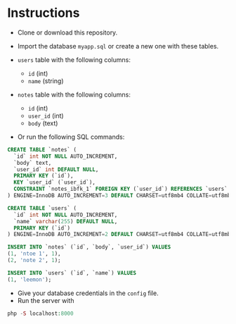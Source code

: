 # Instructions

- Clone or download this repository.
- Import the database `myapp.sql` or create a new one with these tables.
- `users` table with the following columns:
    - `id` (int)
    - `name` (string)
- `notes` table with the following columns:
    - `id` (int)
    - `user_id` (int)
    - `body` (text)
  
- Or run the following SQL commands:
```sql
CREATE TABLE `notes` (
  `id` int NOT NULL AUTO_INCREMENT,
  `body` text,
  `user_id` int DEFAULT NULL,
  PRIMARY KEY (`id`),
  KEY `user_id` (`user_id`),
  CONSTRAINT `notes_ibfk_1` FOREIGN KEY (`user_id`) REFERENCES `users` (`id`) ON DELETE CASCADE
) ENGINE=InnoDB AUTO_INCREMENT=3 DEFAULT CHARSET=utf8mb4 COLLATE=utf8mb4_0900_ai_ci;

CREATE TABLE `users` (
  `id` int NOT NULL AUTO_INCREMENT,
  `name` varchar(255) DEFAULT NULL,
  PRIMARY KEY (`id`)
) ENGINE=InnoDB AUTO_INCREMENT=2 DEFAULT CHARSET=utf8mb4 COLLATE=utf8mb4_0900_ai_ci;

INSERT INTO `notes` (`id`, `body`, `user_id`) VALUES
(1, 'ntoe 1', 1),
(2, 'note 2', 1);

INSERT INTO `users` (`id`, `name`) VALUES
(1, 'leemon');
```
- Give your database credentials in the `config` file.
- Run the server with 
```php
php -S localhost:8000
```